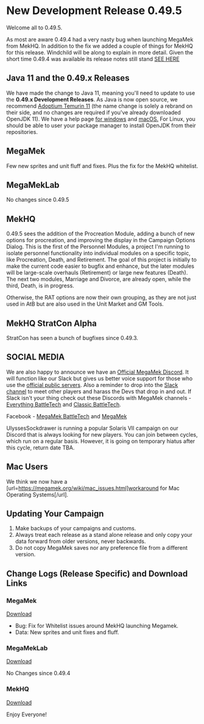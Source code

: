 # New Development Release 0.49.5

Welcome all to 0.49.5.

As most are aware 0.49.4 had a very nasty bug when launching MegaMek from MekHQ. In addition to the fix we added a couple of things for MekHQ for this release. Windchild will be along to explain in more detail. Given the short time 0.49.4 was available its release notes still stand [SEE HERE](https://megamek.org/2021/10/30/New-Development-Release-v0.49.4.html)

## Java 11 and the 0.49.x Releases

We have made the change to Java 11, meaning you'll need to update to use the **0.49.x Development Releases**. As Java is now open source, we recommend [Adoptium Temurin 11](https://adoptium.net/index.html?variant=openjdk11) (the name change is solely a rebrand on their side, and no changes are required if you've already downloaded OpenJDK 11).  We have a help page [for windows](https://github.com/MegaMek/megamek/wiki/Updating-to-OpenJDK) and
[macOS.](https://megamek.org/wiki/mac_issues.html) For Linux, you should be able to user your package manager to install OpenJDK from their repositories.

## MegaMek

Few new sprites and unit fluff and fixes. Plus the fix for the MekHQ whitelist.

## MegaMekLab

No changes since 0.49.5

## MekHQ

0.49.5 sees the addition of the Procreation Module, adding a bunch of new options for procreation, and improving the display in the Campaign Options Dialog. This is the first of the Personnel Modules, a project I'm running to isolate personnel functionality into individual modules on a specific topic, like Procreation, Death, and Retirement. The goal of this project is initially to make the current code easier to bugfix and enhance, but the later modules will be large-scale overhauls (Retirement) or large new features (Death). The next two modules, Marriage and Divorce, are already open, while the third, Death, is in progress.

Otherwise, the RAT options are now their own grouping, as they are not just used in AtB but are also used in the Unit Market and GM Tools.

## MekHQ StratCon Alpha

StratCon has seen a bunch of bugfixes since 0.49.3.

## SOCIAL MEDIA

We are also happy to announce we have an [Official MegaMek Discord](https://discord.gg/u2vJ5U2QpD). It will function like our Slack but gives us better voice support for those who use the [official public servers](https://megamek.games). Also a reminder to drop into the [Slack channel](https://bit.ly/2KSu5yQ) to meet other players and harass the Devs that drop in and out. If Slack isn't your thing check out these Discords with MegaMek channels - [Everything BattleTech](https://discord.gg/gyXMWjT) and [Classic BattleTech](https://discord.gg/D9jFn52).

Facebook - [MegaMek BattleTech](https://www.facebook.com/groups/5124394675) and [MegaMek](https://www.facebook.com/MegaMek)

UlyssesSockdrawer is running a popular Solaris VII campaign on our Discord that is always looking for new players. You can join between cycles, which run on a regular basis. However, it is going on temporary hiatus after this cycle, return date TBA.

## Mac Users

We think we now have a [url=https://megamek.org/wiki/mac_issues.html]workaround for Mac Operating Systems[/url].

## Updating Your Campaign

1. Make backups of your campaigns and customs.
2. Always treat each release as a stand alone release and only copy your data forward from older versions, never backwards.
3. Do not copy MegaMek saves nor any preference file from a different version.

## Change Logs (Release Specific) and Download Links

### MegaMek

[Download](https://github.com/MegaMek/megamek/releases/tag/v0.49.5)

+ Bug: Fix for Whitelist issues around MekHQ launching Megamek.
+ Data: New sprites and unit fixes and fluff.

### MegaMekLab

[Download](https://github.com/MegaMek/megameklab/releases/tag/v0.49.5)

No Changes since 0.49.4

### MekHQ

[Download](https://github.com/MegaMek/mekhq/releases/tag/v0.49.5)

Enjoy Everyone!
